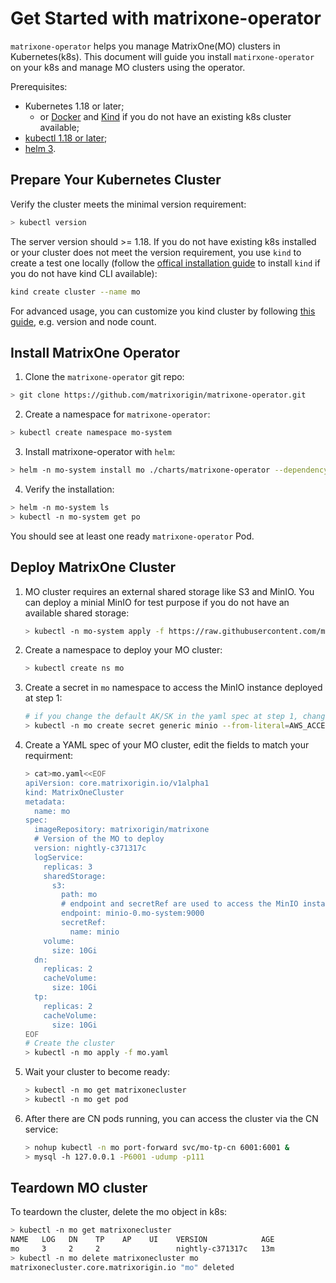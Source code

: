 # Get Started with matrixone-operator

`matrixone-operator` helps you manage MatrixOne(MO) clusters in Kubernetes(k8s). This document will guide you install `matirxone-operator` on your k8s and manage MO clusters using the operator.

Prerequisites:

- Kubernetes 1.18 or later;
   - or [Docker](https://docs.docker.com/engine/install/) and [Kind](https://kind.sigs.k8s.io/docs/user/quick-start/#installation) if you do not have an existing k8s cluster available;
- [kubectl 1.18 or later](https://kubernetes.io/docs/tasks/tools/);
- [helm 3](https://helm.sh/docs/intro/install/).

## Prepare Your Kubernetes Cluster

Verify the cluster meets the minimal version requirement:

```bash
> kubectl version
```

The server version should >= 1.18.
If you do not have existing k8s installed or your cluster does not meet the version requirement, you use `kind` to create a test one locally (follow the [offical installation guide](https://kind.sigs.k8s.io/docs/user/quick-start/#installation) to install `kind` if you do not have kind CLI available):

```bash
kind create cluster --name mo
```

For advanced usage, you can customize you kind cluster by following [this guide](https://kind.sigs.k8s.io/docs/user/configuration/), e.g. version and node count.

## Install MatrixOne Operator

1. Clone the `matrixone-operator` git repo:

```bash
> git clone https://github.com/matrixorigin/matrixone-operator.git
```

2. Create a namespace for `matrixone-operator`:

```bash
> kubectl create namespace mo-system
```

3. Install matrixone-operator with `helm`:

```bash
> helm -n mo-system install mo ./charts/matrixone-operator --dependency-update
```

4. Verify the installation:

```bash
> helm -n mo-system ls
> kubectl -n mo-system get po
```

You should see at least one ready `matrixone-operator` Pod.

## Deploy MatrixOne Cluster

1. MO cluster requires an external shared storage like S3 and MinIO. You can deploy a minial MinIO for test purpose if you do not have an available shared storage:

    ```bash
    > kubectl -n mo-system apply -f https://raw.githubusercontent.com/matrixorigin/matrixone-operator/main/examples/minio.yaml
    ```

2. Create a namespace to deploy your MO cluster:

    ```bash
    > kubectl create ns mo
    ```

3. Create a secret in `mo` namespace to access the MinIO instance deployed at step 1:

    ```bash
    # if you change the default AK/SK in the yaml spec at step 1, change it in this step accordingly
    > kubectl -n mo create secret generic minio --from-literal=AWS_ACCESS_KEY_ID=minio --from-literal=AWS_SECRET_ACCESS_KEY=minio123
    ```

4. Create a YAML spec of your MO cluster, edit the fields to match your requirment:

    ```bash
    > cat>mo.yaml<<EOF
    apiVersion: core.matrixorigin.io/v1alpha1
    kind: MatrixOneCluster
    metadata:
      name: mo
    spec:
      imageRepository: matrixorigin/matrixone
      # Version of the MO to deploy
      version: nightly-c371317c
      logService:
        replicas: 3
        sharedStorage:
          s3:
            path: mo
            # endpoint and secretRef are used to access the MinIO instance deployed at step 1
            endpoint: minio-0.mo-system:9000
            secretRef:
              name: minio
        volume:
          size: 10Gi
      dn:
        replicas: 2
        cacheVolume:
          size: 10Gi
      tp:
        replicas: 2
        cacheVolume:
          size: 10Gi
    EOF
    # Create the cluster
    > kubectl -n mo apply -f mo.yaml
    ```

5. Wait your cluster to become ready:

    ```bash
    > kubectl -n mo get matrixonecluster
    > kubectl -n mo get pod
    ```
   
6. After there are CN pods running, you can access the cluster via the CN service:

    ```bash
    > nohup kubectl -n mo port-forward svc/mo-tp-cn 6001:6001 &
    > mysql -h 127.0.0.1 -P6001 -udump -p111
    ```
   

## Teardown MO cluster

To teardown the cluster, delete the mo object in k8s:

```bash
> kubectl -n mo get matrixonecluster
NAME   LOG   DN    TP    AP    UI    VERSION            AGE
mo     3     2     2                 nightly-c371317c   13m
> kubectl -n mo delete matrixonecluster mo
matrixonecluster.core.matrixorigin.io "mo" deleted
```
